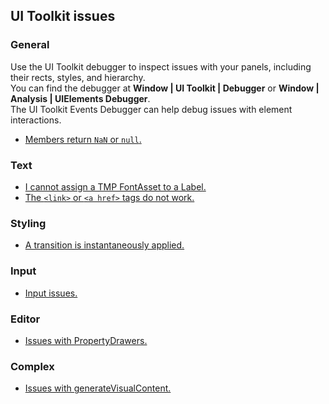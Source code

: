 ## UI Toolkit issues
### General
Use the UI Toolkit debugger to inspect issues with your panels, including their rects, styles, and hierarchy.  
You can find the debugger at **Window | UI Toolkit | Debugger** or **Window | Analysis | UIElements Debugger**.  
The UI Toolkit Events Debugger can help debug issues with element interactions.

- [Members return `NaN` or `null`.](UI%20Toolkit/Resolved%20Style.md)

### Text
- [I cannot assign a TMP FontAsset to a Label.](UI%20Toolkit/Font%20Asset.md)
- [The `<link>` or `<a href>` tags do not work.](UI%20Toolkit/Links.md)

### Styling
- [A transition is instantaneously applied.](UI%20Toolkit/Styles/Transitions.md)

### Input
- [Input issues.](UI%20Toolkit/Input%20Issues.md)

### Editor
- [Issues with PropertyDrawers.](../Programming/Editor%20Issues/Property%20Drawers/UI%20Toolkit%20PropertyDrawer.md)

### Complex
- [Issues with generateVisualContent.](UI%20Toolkit/generateVisualContent.md)

